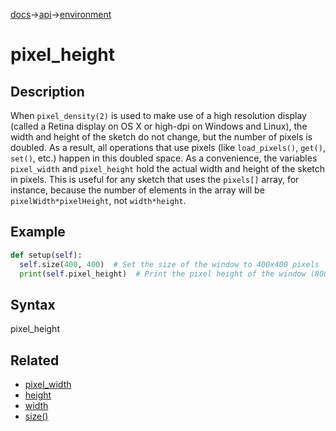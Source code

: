 [docs](/docs/)→[api](/docs/api)→[environment](/docs/api/environment/)

# pixel_height

## Description

When `pixel_density(2)` is used to make use of a high resolution display (called a Retina display on OS X or high-dpi on Windows and Linux), the width and height of the sketch do not change, but the number of pixels is doubled. As a result, all operations that use pixels (like `load_pixels()`, `get()`, `set()`, etc.) happen in this doubled space. As a convenience, the variables `pixel_width` and `pixel_height` hold the actual width and height of the sketch in pixels. This is useful for any sketch that uses the `pixels[]` array, for instance, because the number of elements in the array will be `pixelWidth*pixelHeight`, not `width*height`.

## Example

```py
def setup(self):
  self.size(400, 400)  # Set the size of the window to 400x400 pixels
  print(self.pixel_height)  # Print the pixel height of the window (800 on a 2x Retina display)
```

## Syntax

pixel_height

## Related

- [pixel_width](/docs/api/environment/pixel_width.md)
- [height](/docs/api/environment/height.md)
- [width](/docs/api/environment/width.md)
- [size()](/docs/api/environment/size_.md)